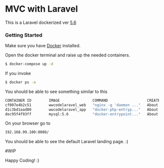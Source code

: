 # MVC with Laravel


This is a Laravel dockerized ver [5.6](https://github.com/laravel/laravel/archive/v5.6.0.zip) 


### Getting Started

Make sure you have [Docker](https://docs.docker.com/toolbox/) installed.

Open the docker terminal and raise up the needed containers.

```sh
$ docker-compose up -d
```

If you invoke
```sh
$ docker ps -a
```

You should be able to see something similar to this
```sh
CONTAINER ID        IMAGE               COMMAND                  CREATED             STATUS              PORTS                           NAMES
cf007e4b2c51        wwcodelaravel_web   "nginx -g 'daemon ..."   About 1 sec   Up 1 sec    443/tcp, 0.0.0.0:8080->80/tcp   wwcodelaravel_web_1
d1c3bd1aad80        wwcodelaravel_app   "docker-php-entryp..."   About 1 sec   Up 1 sec    9000/tcp                        wwcodelaravel_app_1
dec95f4f93ff        mysql:5.6           "docker-entrypoint..."   About 1 sec   Up 1 sec    0.0.0.0:33061->3306/tcp         wwcodelaravel_database_1
```
On your browser go to
```sh
192.168.99.100:8080/
```
You should be able to see the default Laravel landing page. :)

#WIP

Happy Coding! :)
